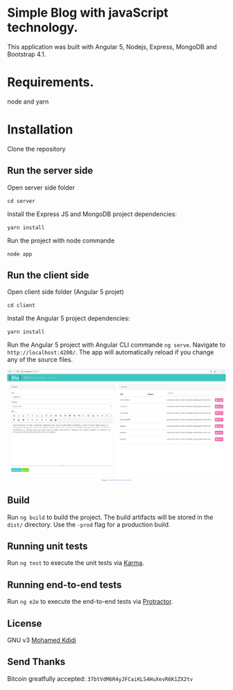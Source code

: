 # Simple Blog with javaScript technology.

This application was built with Angular 5, Nodejs, Express, MongoDB and Bootstrap 4.1. 

# Requirements.

node and yarn

# Installation

Clone the repository

## Run the server side

Open server side folder 

```
cd server
```

Install the Express JS and MongoDB project dependencies: 

```
yarn install
```

Run the project with node commande 

```
node app
```

## Run the client side

Open client side folder (Angular 5 projet) 

```
cd client
```

Install the Angular 5 project dependencies: 

```
yarn install
```

Run the Angular 5 project with Angular CLI commande `ng serve`. Navigate to `http://localhost:4200/`. The app will automatically reload if you change any of the source files.


<img align="center" src="./screenshot.png">

## Build

Run `ng build` to build the project. The build artifacts will be stored in the `dist/` directory. Use the `-prod` flag for a production build.

## Running unit tests

Run `ng test` to execute the unit tests via [Karma](https://karma-runner.github.io).

## Running end-to-end tests

Run `ng e2e` to execute the end-to-end tests via [Protractor](http://www.protractortest.org/).


## License

GNU v3 [Mohamed Kdidi](https://mohamedkdidi.github.io)


## Send Thanks
Bitcoin greatfully accepted: `37btVdM6R4yJFCaiKLS4HuXevR6K1ZX2tv`


